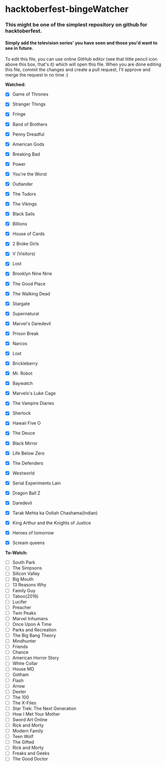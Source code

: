 # hacktoberfest-bingeWatcher
### This might be one of the simplest repository on github for hacktoberfest.    
#### Simply add the television series' you have seen and those you'd want to see in future.  

To edit this file, you can use online GitHub editor (see that little pencil icon above this box, that's it) which will open this file. When you are done editing this file, commit the changes and create a pull request, I'll approve and merge the request in no time :)

**Watched:**
  - [x] Game of Thrones
  - [x] Stranger Things
  - [x] Fringe
  - [x] Band of Brothers
  - [x] Penny Dreadful
  - [x] American Gods
  - [x] Breaking Bad
  - [x] Power
  - [x] You're the Worst
  - [x] Outlander
  - [x] The Tudors
  - [x] The Vikings
  - [x] Black Sails
  - [x] Billions
  - [x] House of Cards
  - [x] 2 Broke Girls
  - [x] V (Visitors)
  - [x] Lost
  - [x] Brooklyn Nine Nine
  - [x] The Good Place
  - [x] The Walking Dead
  - [x] Stargate
  - [x] Supernatural
  - [x] Marvel's Daredevil
  - [x] Prison Break
  - [x] Narcos
  - [x] Lost
  - [x] Brickleberry
  - [x] Mr. Robot
  - [x] Baywatch
  - [x] Marvels's Luke Cage
  - [x] The Vampire Diaries
  - [x] Sherlock
  - [x] Hawaii Five O
  - [x] The Deuce
  - [x] Black Mirror
  - [x] Life Below Zero
  - [x] The Defenders
  - [x] Westworld
  - [x] Serial Experiments Lain
  - [x] Dragon Ball Z
  - [x] Daredevil
  - [x] Tarak Mehta ka Ooltah Chashama(Indian)
  - [x] King Arthur and the Knights of Justice
  - [x] Heroes of tomorrow
  - [x] Scream queens



**To-Watch:**
  - [ ] South Park
  - [ ] The Simpsons
  - [ ] Silicon Valley
  - [ ] Big Mouth
  - [ ] 13 Reasons Why
  - [ ] Family Guy
  - [ ] Taboo(2016)
  - [ ] Lucifer
  - [ ] Preacher
  - [ ] Twin Peaks
  - [ ] Marvel Inhumans
  - [ ] Once Upon A Time
  - [ ] Parks and Recreation
  - [ ] The Big Bang Theory
  - [ ] Mindhunter
  - [ ] Friends
  - [ ] Chance
  - [ ] American Horror Story
  - [ ] White Collar
  - [ ] House MD
  - [ ] Gotham
  - [ ] Flash
  - [ ] Arrow
  - [ ] Dexter
  - [ ] The 100
  - [ ] The X-Files
  - [ ] Star Trek: The Next Generation
  - [ ] How I Met Your Mother
  - [ ] Sword Art Online
  - [ ] Rick and Morty
  - [ ] Modern Family
  - [ ] Teen Wolf
  - [ ] The Gifted
  - [ ] Rick and Morty
  - [ ] Freaks and Geeks
  - [ ] The Good Doctor
